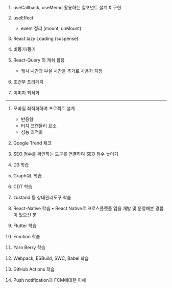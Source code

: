
1. useCallback, useMemo 활용하는 컴포넌트 설계 & 구현

2. useEffect 
   - event 정리 (mount, unMount)	

3. React.lazy Loading (suspense)

4. 비동기/동기

5. React-Query 의 캐쉬 활용
   - 캐시 시간과 부실 시간을 추가로 사용자 지정

6. 조건부 프리페치

7. 이미지 최적화

---

1. 모바일 최적화하여 프로젝트 설계
	- 반응형
	- 터치 프랜들리 요소
	- 성능 최적화

2. Google Trend 체크

3. SEO 점수를 확인하는 도구를 연결하여 SEO 점수 높이기

4. D3 학습

5. GraphQL 학습

6. CDT 학습

7. zustand 등 상태관리도구 학습

8. React-Native 학습
	• React Native로 크로스플랫폼 앱을 개발 및 운영해본 경험이 있으신 분

9. Flutter 학습

10. Emotion 학습

11. Yarn Berry 학습

12. Webpack, ESBuild, SWC, Babel 학습

13. GitHub Actions 학습

14. Push notification과 FCM에대한 이해

